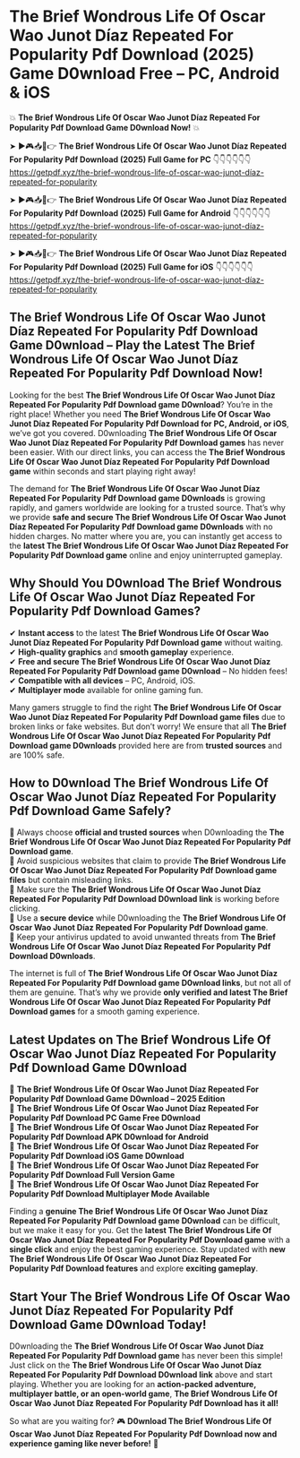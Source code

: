 # The Brief Wondrous Life Of Oscar Wao Junot Díaz Repeated For Popularity Pdf Download (2025) Game D0wnload Free – PC, Android & iOS

💥 **The Brief Wondrous Life Of Oscar Wao Junot Díaz Repeated For Popularity Pdf Download Game D0wnload Now!** 💥  

➤ ►🎮📥📱👉 **The Brief Wondrous Life Of Oscar Wao Junot Díaz Repeated For Popularity Pdf Download (2025) Full Game for PC** 👇👇👇👇👇👇  
https://getpdf.xyz/the-brief-wondrous-life-of-oscar-wao-junot-díaz-repeated-for-popularity  

➤ ►🎮📥📱👉 **The Brief Wondrous Life Of Oscar Wao Junot Díaz Repeated For Popularity Pdf Download (2025) Full Game for Android** 👇👇👇👇👇👇  
https://getpdf.xyz/the-brief-wondrous-life-of-oscar-wao-junot-díaz-repeated-for-popularity  

➤ ►🎮📥📱👉 **The Brief Wondrous Life Of Oscar Wao Junot Díaz Repeated For Popularity Pdf Download (2025) Full Game for iOS** 👇👇👇👇👇👇  
https://getpdf.xyz/the-brief-wondrous-life-of-oscar-wao-junot-díaz-repeated-for-popularity  

## The Brief Wondrous Life Of Oscar Wao Junot Díaz Repeated For Popularity Pdf Download Game D0wnload – Play the Latest The Brief Wondrous Life Of Oscar Wao Junot Díaz Repeated For Popularity Pdf Download Now!

Looking for the best **The Brief Wondrous Life Of Oscar Wao Junot Díaz Repeated For Popularity Pdf Download game D0wnload**? You’re in the right place! Whether you need **The Brief Wondrous Life Of Oscar Wao Junot Díaz Repeated For Popularity Pdf Download for PC, Android, or iOS**, we’ve got you covered. D0wnloading **The Brief Wondrous Life Of Oscar Wao Junot Díaz Repeated For Popularity Pdf Download games** has never been easier. With our direct links, you can access the **The Brief Wondrous Life Of Oscar Wao Junot Díaz Repeated For Popularity Pdf Download game** within seconds and start playing right away!  

The demand for **The Brief Wondrous Life Of Oscar Wao Junot Díaz Repeated For Popularity Pdf Download game D0wnloads** is growing rapidly, and gamers worldwide are looking for a trusted source. That’s why we provide **safe and secure The Brief Wondrous Life Of Oscar Wao Junot Díaz Repeated For Popularity Pdf Download game D0wnloads** with no hidden charges. No matter where you are, you can instantly get access to the **latest The Brief Wondrous Life Of Oscar Wao Junot Díaz Repeated For Popularity Pdf Download game** online and enjoy uninterrupted gameplay.  

## **Why Should You D0wnload The Brief Wondrous Life Of Oscar Wao Junot Díaz Repeated For Popularity Pdf Download Games?**  

✔ **Instant access** to the latest **The Brief Wondrous Life Of Oscar Wao Junot Díaz Repeated For Popularity Pdf Download game** without waiting.  
✔ **High-quality graphics** and **smooth gameplay** experience.  
✔ **Free and secure The Brief Wondrous Life Of Oscar Wao Junot Díaz Repeated For Popularity Pdf Download game D0wnload** – No hidden fees!  
✔ **Compatible with all devices** – PC, Android, iOS.  
✔ **Multiplayer mode** available for online gaming fun.  

Many gamers struggle to find the right **The Brief Wondrous Life Of Oscar Wao Junot Díaz Repeated For Popularity Pdf Download game files** due to broken links or fake websites. But don’t worry! We ensure that all **The Brief Wondrous Life Of Oscar Wao Junot Díaz Repeated For Popularity Pdf Download game D0wnloads** provided here are from **trusted sources** and are 100% safe.  

## **How to D0wnload The Brief Wondrous Life Of Oscar Wao Junot Díaz Repeated For Popularity Pdf Download Game Safely?**  

📌 Always choose **official and trusted sources** when D0wnloading the **The Brief Wondrous Life Of Oscar Wao Junot Díaz Repeated For Popularity Pdf Download game**.  
📌 Avoid suspicious websites that claim to provide **The Brief Wondrous Life Of Oscar Wao Junot Díaz Repeated For Popularity Pdf Download game files** but contain misleading links.  
📌 Make sure the **The Brief Wondrous Life Of Oscar Wao Junot Díaz Repeated For Popularity Pdf Download D0wnload link** is working before clicking.  
📌 Use a **secure device** while D0wnloading the **The Brief Wondrous Life Of Oscar Wao Junot Díaz Repeated For Popularity Pdf Download game**.  
📌 Keep your antivirus updated to avoid unwanted threats from **The Brief Wondrous Life Of Oscar Wao Junot Díaz Repeated For Popularity Pdf Download D0wnloads**.  

The internet is full of **The Brief Wondrous Life Of Oscar Wao Junot Díaz Repeated For Popularity Pdf Download game D0wnload links**, but not all of them are genuine. That’s why we provide **only verified and latest The Brief Wondrous Life Of Oscar Wao Junot Díaz Repeated For Popularity Pdf Download games** for a smooth gaming experience.  

## **Latest Updates on The Brief Wondrous Life Of Oscar Wao Junot Díaz Repeated For Popularity Pdf Download Game D0wnload**  

🔹 **The Brief Wondrous Life Of Oscar Wao Junot Díaz Repeated For Popularity Pdf Download Game D0wnload – 2025 Edition**  
🔹 **The Brief Wondrous Life Of Oscar Wao Junot Díaz Repeated For Popularity Pdf Download PC Game Free D0wnload**  
🔹 **The Brief Wondrous Life Of Oscar Wao Junot Díaz Repeated For Popularity Pdf Download APK D0wnload for Android**  
🔹 **The Brief Wondrous Life Of Oscar Wao Junot Díaz Repeated For Popularity Pdf Download iOS Game D0wnload**  
🔹 **The Brief Wondrous Life Of Oscar Wao Junot Díaz Repeated For Popularity Pdf Download Full Version Game**  
🔹 **The Brief Wondrous Life Of Oscar Wao Junot Díaz Repeated For Popularity Pdf Download Multiplayer Mode Available**  

Finding a **genuine The Brief Wondrous Life Of Oscar Wao Junot Díaz Repeated For Popularity Pdf Download game D0wnload** can be difficult, but we make it easy for you. Get the **latest The Brief Wondrous Life Of Oscar Wao Junot Díaz Repeated For Popularity Pdf Download game** with a **single click** and enjoy the best gaming experience. Stay updated with **new The Brief Wondrous Life Of Oscar Wao Junot Díaz Repeated For Popularity Pdf Download features** and explore **exciting gameplay**.  

## **Start Your The Brief Wondrous Life Of Oscar Wao Junot Díaz Repeated For Popularity Pdf Download Game D0wnload Today!**  

D0wnloading the **The Brief Wondrous Life Of Oscar Wao Junot Díaz Repeated For Popularity Pdf Download game** has never been this simple! Just click on the **The Brief Wondrous Life Of Oscar Wao Junot Díaz Repeated For Popularity Pdf Download D0wnload link** above and start playing. Whether you are looking for an **action-packed adventure, multiplayer battle, or an open-world game**, **The Brief Wondrous Life Of Oscar Wao Junot Díaz Repeated For Popularity Pdf Download has it all!**  

So what are you waiting for? 🎮 **D0wnload The Brief Wondrous Life Of Oscar Wao Junot Díaz Repeated For Popularity Pdf Download now and experience gaming like never before!** 🚀  